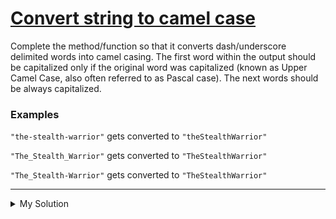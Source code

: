 # [Convert string to camel case](https://www.codewars.com/kata/517abf86da9663f1d2000003)

Complete the method/function so that it converts dash/underscore delimited words into camel casing. The first word
within the output should be capitalized only if the original word was capitalized (known as Upper Camel Case, also often
referred to as Pascal case). The next words should be always capitalized.

### Examples

`"the-stealth-warrior"` gets converted to `"theStealthWarrior"`

`"The_Stealth_Warrior"` gets converted to `"TheStealthWarrior"`

`"The_Stealth-Warrior"` gets converted to `"TheStealthWarrior"`

---

<details><summary>My Solution</summary>

```js
function toCamelCase(str) {
  return str.replace(/([-_][a-z])/gi, (match) =>
    match.replace("-", "").replace("_", "").toUpperCase(),
  );
}
```

</details>
